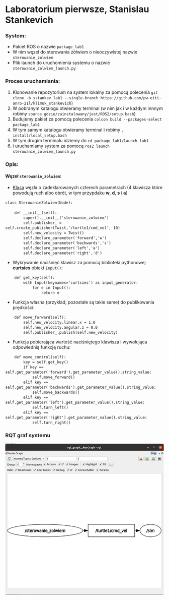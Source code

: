 # Laboratorium pierwsze, Stanislau Stankevich
### System:
- Pakiet ROS o nazwie `package_lab1`
- W nim węzeł do sterowania żółwiem o nieoczywistej nazwie `sterowanie_zolwiem`
- Plik launch do uruchomienia systemu o nazwie `sterowanie_zolwiem_launch.py`

### Proces uruchamiania:
1. Klonowanie repozytorium na system lokalny za pomocą polecenia `git clone -b sstankev_lab1 --single-branch https://github.com/pw-eiti-anro-21l/klimuk_stankevich`)
2. W pobranym katalogu otwieramy terminal (w nim jak i w każdym innnym robimy `source gdzie/zainstalowany/jest/ROS2/setup.bash`)
3. Budujemy pakiet za pomocą polecenia `colcon build --packages-select package_lab1`
4. W tym samym katalogu otwieramy terminal i robimy `. install/local_setup.bash`
5. W tym drugim terminalu idziemy do `cd package_lab1/launch_lab1` 
6. i uruchamiamy system za pomocą `ros2 launch sterowanie_zolwiem_launch.py`

### Opis:
#### Węzeł `sterowanie_zolwiem`:
- [Klasa](./package_lab1/package_lab1/sterowanie_zolwiem.py) węzła o zadeklarowanych czterech parametrach (4 klawisza które powodują ruch albo obrót, w tym przypdaku **w**, **d**, **s** i **a**)
```
class SterowanieZolwiem(Node):

    def __init__(self):
        super().__init__('sterowanie_zolwiem')
        self.publisher_ = self.create_publisher(Twist,'/turtle1/cmd_vel', 10)
        self.new_velocity = Twist()
        self.declare_parameter('forward','w')
        self.declare_parameter('backwards','s')
        self.declare_parameter('left','a')
        self.declare_parameter('right','d')
```
- Wykrywanie naciśnięć klawisz za pomocą biblioteki pythonowej **curtsies** obiekt `Input()`:
```
    def get_key(self):
    	with Input(keynames='curtsies') as input_generator:
    		for e in Input():
    			return e
```
- Funkcja własna (przykład, pozostałe są takie same) do publikowania prędkości:
```
    def move_forward(self):
    	self.new_velocity.linear.x = 1.0
    	self.new_velocity.angular.z = 0.0
    	self.publisher_.publish(self.new_velocity)
```
- Funkcja pobierająca wartość naciśniętego klawisza i wywołująca odpowiednią funkcję ruchu:
```
    def move_control(self):
    	key = self.get_key()
    	if key == self.get_parameter('forward').get_parameter_value().string_value:
    		self.move_forward()
    	elif key == self.get_parameter('backwards').get_parameter_value().string_value:
    		self.move_backwards()
    	elif key == self.get_parameter('left').get_parameter_value().string_value:
    		self.turn_left()
    	elif key == self.get_parameter('right').get_parameter_value().string_value:
    		self.turn_right()
```
### RQT graf systemu 
![rqt graph](./rqt_graph.jpg)
